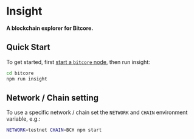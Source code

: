 # Insight

**A blockchain explorer for Bitcore.**

## Quick Start

To get started, first [start a `bitcore` node](../bitcore-node/readme.md), then run insight:

```sh
cd bitcore
npm run insight
```

## Network / Chain setting

To use a specific network / chain set the `NETWORK` and `CHAIN` environment variable, e.g.:

```sh
NETWORK=testnet CHAIN=BCH npm start
```
